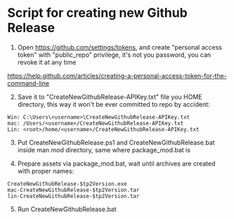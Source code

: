 # Script for creating new Github Release

1. Open <https://github.com/settings/tokens>, and create "personal access token" with "public_repo" privilege, it's not you password, you can revoke it at any time

<https://help.github.com/articles/creating-a-personal-access-token-for-the-command-line>

2. Save it to "CreateNewGithubRelease-APIKey.txt" file you HOME directory, this way it won't be ever committed to repo by accident:

```code
Win: C:\Users\<username>\CreateNewGithubRelease-APIKey.txt
mac: /Users/<username>/CreateNewGithubRelease-APIKey.txt
Lin: <root>/home/<username>/CreateNewGithubRelease-APIKey.txt
```

3. Put CreateNewGithubRelease.ps1 and CreateNewGithubRelease.bat inside man mod directory, same where package_mod.bat is

4. Prepare assets via package_mod.bat, wait until archives are created with proper names:

```code
CreateNewGithubRelease-$tp2Version.exe
mac-CreateNewGithubRelease-$tp2Version.tar
lin-CreateNewGithubRelease-$tp2Version.tar
```

5. Run CreateNewGithubRelease.bat
